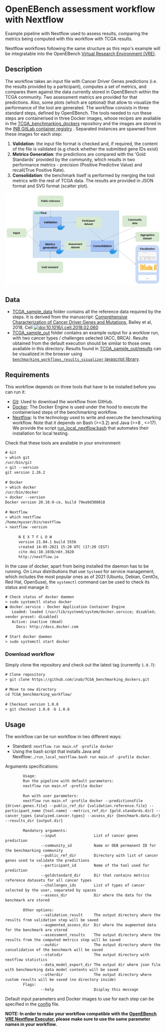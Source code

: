 # OpenEBench assessment workflow with Nextflow

Example pipeline with Nextflow used to assess results, comparing the metrics being computed with this workflow with TCGA results.

Nextflow workflows following the same structure as this repo's example will be integratable into the OpenEBench [Virtual Research Environment (VRE)](https://openebench.bsc.es/submission/workspace/).

## Description

The workflow takes an input file with Cancer Driver Genes predictions (i.e. the results provided by a participant), computes a set of metrics, and compares them against the data currently stored in OpenEBench within the TCGA community. Two assessment metrics are provided for that predictions. Also, some plots (which are optional) that allow to visualize the performance of the tool are generated. The workflow consists in three standard steps, defined by OpenEBench. The tools needed to run these steps are containerised in three Docker images, whose recipes are available in the [TCGA_benchmarking_dockers](https://github.com/inab/TCGA_benchmarking_dockers ) repository and the images are stored in the [INB GitLab container registry](https://gitlab.bsc.es/inb/elixir/openebench/workflows/tcga_benchmarking_dockers/container_registry) . Separated instances are spawned from these images for each step:
1. **Validation**: the input file format is checked and, if required, the content of the file is validated (e.g check whether the submitted gene IDs exist)
2. **Metrics Generation**: the predictions are compared with the 'Gold Standards' provided by the community, which results in two performance metrics - precision (Positive Predictive Value) and recall(True Positive Rate).
3. **Consolidation**: the benchmark itself is performed by merging the tool metrics with the rest of TCGA data. The results are provided in JSON format and SVG format (scatter plot).

![workflow](workflow_squema.JPG)


## Data

* [TCGA_sample_data](./TCGA_sample_data) folder contains all the reference data required by the steps. It is derived from the manuscript:
[Comprehensive Characterization of Cancer Driver Genes and Mutations](https://www.cell.com/cell/fulltext/S0092-8674%2818%2930237-X?code=cell-site), Bailey et al, 2018, Cell [![doi:10.1016/j.cell.2018.02.060](https://img.shields.io/badge/doi-10.1016%2Fj.cell.2018.02.060-green.svg)](https://doi.org/10.1016/j.cell.2018.02.060) 
* [TCGA_sample_out](./TCGA_sample_out) folder contains an example output for a worklow run, with two cancer types / challenges selected (ACC, BRCA). Results obtained from the default execution should be similar to those ones available in this directory. Results found in [TCGA_sample_out/results](./TCGA_sample_out/results) can be visualized in the browser using [`benchmarking_workflows_results_visualizer` javascript library](https://github.com/inab/benchmarking_workflows_results_visualizer).

## Requirements
This workflow depends on three tools that have to be installed before you can run it:
* [Git](https://git-scm.com/downloads): Used to download the workflow from GitHub.
* [Docker](https://docs.docker.com/get-docker/): The Docker Engine is used under the hood to execute the containerised steps of the benchmarking workflow.
* [Nextflow](https://www.nextflow.io/): Is the technology used to write and execute the benchmarking workflow. Note that it depends on Bash (>=3.2) and Java (>=8 , <=17). We provide the script [run_local_nextflow.bash](run_local_nextflow.bash) that automates their installation for local testing.

Check that these tools are available in your environment:
```
# Git
> which git
/usr/bin/git
> git --version
git version 2.26.2

# Docker
> which docker
/usr/bin/docker
> docker --version
Docker version 20.10.9-ce, build 79ea9d308018

# Nextflow
> which nextflow
/home/myuser/bin/nextflow
> nextflow -version

      N E X T F L O W
      version 21.04.1 build 5556
      created 14-05-2021 15:20 UTC (17:20 CEST)
      cite doi:10.1038/nbt.3820
      http://nextflow.io
```
In the case of docker, apart from being installed the daemon has to be running. On Linux distributions that use `Systemd` for service management, which includes the most popular ones as of 2021 (Ubuntu, Debian, CentOs, Red Hat, OpenSuse), the `systemctl` command can be used to check its status and manage it:

```
# Check status of docker daemon
> sudo systemctl status docker
● docker.service - Docker Application Container Engine
   Loaded: loaded (/usr/lib/systemd/system/docker.service; disabled; vendor preset: disabled)
   Active: inactive (dead)
     Docs: http://docs.docker.com

# Start docker daemon
> sudo systemctl start docker
```

### Download workflow
Simply clone the repository and check out the latest tag (currently `1.0.7`):

```
# Clone repository
> git clone https://github.com/inab/TCGA_benchmarking_dockers.git

# Move to new directory
cd TCGA_benchmarking_workflow/

# Checkout version 1.0.8
> git checkout 1.0.8 -b 1.0.8
```

## Usage
The workflow can be run workflow in two different ways:
* Standard: `nextflow run main.nf -profile docker`
* Using the bash script that installs Java and Nextflow:`./run_local_nextflow.bash run main.nf -profile docker`.

Arguments specifications:
```
	    Usage:
	    Run the pipeline with default parameters:
	    nextflow run main.nf -profile docker

	    Run with user parameters:
 	    nextflow run main.nf -profile docker --predictionsFile {driver.genes.file} --public_ref_dir {validation.reference.file} --participant_name {tool.name} --metrics_ref_dir {gold.standards.dir} --cancer_types {analyzed.cancer.types} --assess_dir {benchmark.data.dir} --results_dir {output.dir}

	    Mandatory arguments:
                --input                 List of cancer genes prediction
                --community_id          Name or OEB permanent ID for the benchmarking community
                --public_ref_dir        Directory with list of cancer genes used to validate the predictions
                --participant_id        Name of the tool used for prediction
                --goldstandard_dir      Dir that contains metrics reference datasets for all cancer types
                --challenges_ids        List of types of cancer selected by the user, separated by spaces
                --assess_dir            Dir where the data for the benchmark are stored

	    Other options:
                --validation_result     The output directory where the results from validation step will be saved
                --augmented_assess_dir  Dir where the augmented data for the benchmark are stored
                --assessment_results    The output directory where the results from the computed metrics step will be saved
                --outdir                The output directory where the consolidation of the benchmark will be saved
                --statsdir              The output directory with nextflow statistics
                --data_model_export_dir The output dir where json file with benchmarking data model contents will be saved
                --otherdir              The output directory where custom results will be saved (no directory inside)
	    Flags:
                --help                  Display this message
```

Default input parameters and Docker images to use for each step can be specified in the [config](./nextflow.config) file.

**NOTE: In order to make your workflow compatible with the [OpenEBench VRE Nextflow Executor](https://github.com/inab/vre-process_nextflow-executor), please make sure to use the same parameter names in your workflow.**
